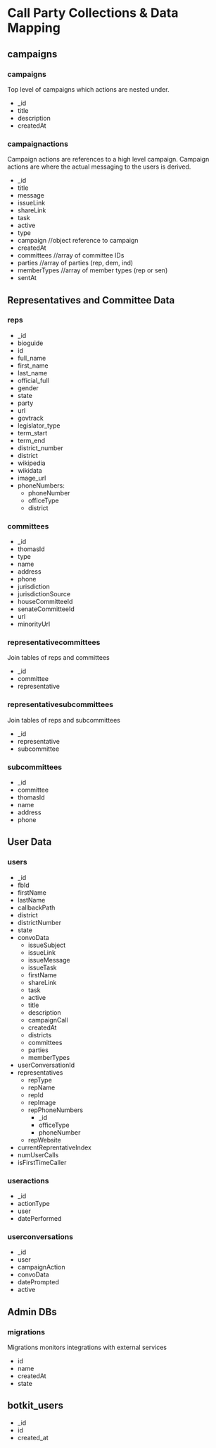# Call Party Collections & Data Mapping

## campaigns

### campaigns

Top level of campaigns which actions are nested under. 

- _id
- title
- description
- createdAt

### campaignactions

Campaign actions are references to a high level campaign. Campaign actions are where the actual messaging to the users is derived.

- _id
- title
- message
- issueLink
- shareLink
- task
- active
- type
- campaign //object reference to campaign
- createdAt
- committees //array of committee IDs
- parties //array of parties (rep, dem, ind)
- memberTypes //array of member types (rep or sen)
- sentAt

## Representatives and Committee Data

### reps

- _id
- bioguide
- id
- full_name
- first_name
- last_name
- official_full
- gender
- state
- party
- url
- govtrack
- legislator_type
- term_start
- term_end
- district_number
- district
- wikipedia
- wikidata
- image_url
- phoneNumbers:
	- phoneNumber
	- officeType
	- district

### committees

- _id
- thomasId
- type
- name
- address
- phone
- jurisdiction
- jurisdictionSource
- houseCommitteeId
- senateCommitteeId
- url
- minorityUrl

### representativecommittees

Join tables of reps and committees

- _id
- committee
- representative

### representativesubcommittees

Join tables of reps and subcommittees

- _id
- representative
- subcommittee

### subcommittees
- _id
- committee
- thomasId
- name
- address
- phone

## User Data

### users

- _id
- fbId
- firstName
- lastName
- callbackPath
- district
- districtNumber
- state
- convoData
	- issueSubject
	- issueLink
	- issueMessage
	- issueTask
	- firstName
	- shareLink
	- task
	- active
	- title
	- description
	- campaignCall
	- createdAt
	- districts
	- committees
	- parties
	- memberTypes
- userConversationId
- representatives
	- repType
	- repName
	- repId
	- repImage
	- repPhoneNumbers
		- _id
		- officeType
		- phoneNumber
	- repWebsite
- currentReprentativeIndex
- numUserCalls
- isFirstTimeCaller

### useractions

- _id
- actionType
- user
- datePerformed

### userconversations

- _id
- user
- campaignAction
- convoData
- datePrompted
- active

## Admin DBs

### migrations

Migrations monitors integrations with external services

- id
- name
- createdAt
- state

## botkit_users

- _id
- id
- created_at
